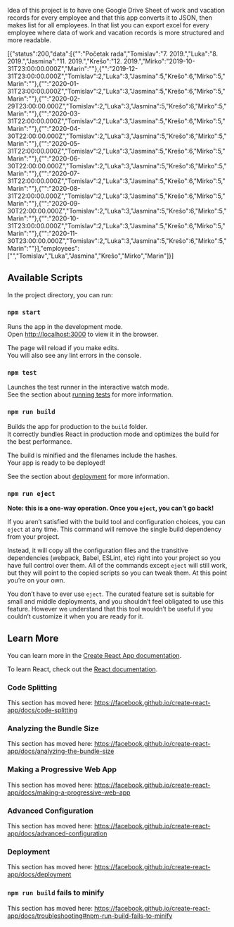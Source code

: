 Idea of this project is to have one Google Drive Sheet of work and vacation records for every employee and that this app converts it to JSON, then makes list for all employees.
In that list you can export excel for every employee where data of work and vacation records is more structured and more readable.

[{"status":200,"data":[{"":"Početak rada","Tomislav":"7. 2019.","Luka":"8. 2019.","Jasmina":"11. 2019.","Krešo":"12. 2019.","Mirko":"2019-10-31T23:00:00.000Z","Marin":""},{"":"2019-12-31T23:00:00.000Z","Tomislav":2,"Luka":3,"Jasmina":5,"Krešo":6,"Mirko":5,"Marin":""},{"":"2020-01-31T23:00:00.000Z","Tomislav":2,"Luka":3,"Jasmina":5,"Krešo":6,"Mirko":5,"Marin":""},{"":"2020-02-29T23:00:00.000Z","Tomislav":2,"Luka":3,"Jasmina":5,"Krešo":6,"Mirko":5,"Marin":""},{"":"2020-03-31T22:00:00.000Z","Tomislav":2,"Luka":3,"Jasmina":5,"Krešo":6,"Mirko":5,"Marin":""},{"":"2020-04-30T22:00:00.000Z","Tomislav":2,"Luka":3,"Jasmina":5,"Krešo":6,"Mirko":5,"Marin":""},{"":"2020-05-31T22:00:00.000Z","Tomislav":2,"Luka":3,"Jasmina":5,"Krešo":6,"Mirko":5,"Marin":""},{"":"2020-06-30T22:00:00.000Z","Tomislav":2,"Luka":3,"Jasmina":5,"Krešo":6,"Mirko":5,"Marin":""},{"":"2020-07-31T22:00:00.000Z","Tomislav":2,"Luka":3,"Jasmina":5,"Krešo":6,"Mirko":5,"Marin":""},{"":"2020-08-31T22:00:00.000Z","Tomislav":2,"Luka":3,"Jasmina":5,"Krešo":6,"Mirko":5,"Marin":""},{"":"2020-09-30T22:00:00.000Z","Tomislav":2,"Luka":3,"Jasmina":5,"Krešo":6,"Mirko":5,"Marin":""},{"":"2020-10-31T23:00:00.000Z","Tomislav":2,"Luka":3,"Jasmina":5,"Krešo":6,"Mirko":5,"Marin":""},{"":"2020-11-30T23:00:00.000Z","Tomislav":2,"Luka":3,"Jasmina":5,"Krešo":6,"Mirko":5,"Marin":""}],"employees":["","Tomislav","Luka","Jasmina","Krešo","Mirko","Marin"]}]


## Available Scripts

In the project directory, you can run:

### `npm start`

Runs the app in the development mode.<br />
Open [http://localhost:3000](http://localhost:3000) to view it in the browser.

The page will reload if you make edits.<br />
You will also see any lint errors in the console.

### `npm test`

Launches the test runner in the interactive watch mode.<br />
See the section about [running tests](https://facebook.github.io/create-react-app/docs/running-tests) for more information.

### `npm run build`

Builds the app for production to the `build` folder.<br />
It correctly bundles React in production mode and optimizes the build for the best performance.

The build is minified and the filenames include the hashes.<br />
Your app is ready to be deployed!

See the section about [deployment](https://facebook.github.io/create-react-app/docs/deployment) for more information.

### `npm run eject`

**Note: this is a one-way operation. Once you `eject`, you can’t go back!**

If you aren’t satisfied with the build tool and configuration choices, you can `eject` at any time. This command will remove the single build dependency from your project.

Instead, it will copy all the configuration files and the transitive dependencies (webpack, Babel, ESLint, etc) right into your project so you have full control over them. All of the commands except `eject` will still work, but they will point to the copied scripts so you can tweak them. At this point you’re on your own.

You don’t have to ever use `eject`. The curated feature set is suitable for small and middle deployments, and you shouldn’t feel obligated to use this feature. However we understand that this tool wouldn’t be useful if you couldn’t customize it when you are ready for it.

## Learn More

You can learn more in the [Create React App documentation](https://facebook.github.io/create-react-app/docs/getting-started).

To learn React, check out the [React documentation](https://reactjs.org/).

### Code Splitting

This section has moved here: https://facebook.github.io/create-react-app/docs/code-splitting

### Analyzing the Bundle Size

This section has moved here: https://facebook.github.io/create-react-app/docs/analyzing-the-bundle-size

### Making a Progressive Web App

This section has moved here: https://facebook.github.io/create-react-app/docs/making-a-progressive-web-app

### Advanced Configuration

This section has moved here: https://facebook.github.io/create-react-app/docs/advanced-configuration

### Deployment

This section has moved here: https://facebook.github.io/create-react-app/docs/deployment

### `npm run build` fails to minify

This section has moved here: https://facebook.github.io/create-react-app/docs/troubleshooting#npm-run-build-fails-to-minify
